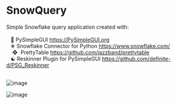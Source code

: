 # SnowQuery
Simple Snowflake query application created with: <br>
<br>
&nbsp;&nbsp;&nbsp;🐍 PySimpleGUI https://PySimpleGUI.org <br>
&nbsp;&nbsp;&nbsp;❄ Snowflake Connector for Python https://www.snowflake.com/ <br>
&nbsp;&nbsp;&nbsp;&nbsp;❖&nbsp;&nbsp;PrettyTable https://github.com/jazzband/prettytable <br>
&nbsp;&nbsp;&nbsp;☯&nbsp;Reskinner Plugin for PySimpleGUI https://github.com/definite-d/PSG_Reskinner <br>
<br>

![image](https://user-images.githubusercontent.com/11447810/217314793-8334c675-48ac-42db-a200-95a9485ba4f0.png)

![image](https://user-images.githubusercontent.com/11447810/217315918-4649e0ef-e3b5-42a0-bdd5-01b7a15328b1.png)
